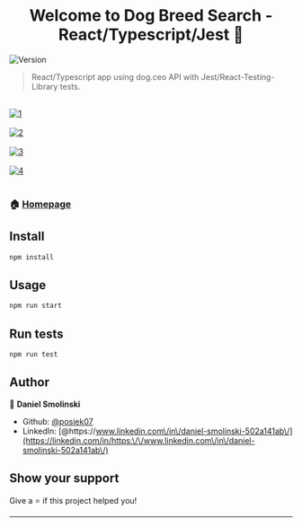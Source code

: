 <h1 align="center">Welcome to Dog Breed Search - React/Typescript/Jest 👋</h1>
<p>
  <img alt="Version" src="https://img.shields.io/badge/version-0.1.0-blue.svg?cacheSeconds=2592000" />
</p>

> React/Typescript app using dog.ceo API with Jest/React-Testing-Library tests.
> 


<br/><a href="https://postimg.cc/BLK3JXfc" target="_blank"><img src="https://i.postimg.cc/BLK3JXfc/1.jpg" alt="1"/></a><br/><br/>
<a href="https://postimg.cc/yW0K5gP7" target="_blank"><img src="https://i.postimg.cc/yW0K5gP7/2.jpg" alt="2"/></a><br/><br/>
<a href="https://postimg.cc/m1WskBbx" target="_blank"><img src="https://i.postimg.cc/m1WskBbx/3.jpg" alt="3"/></a><br/><br/>
<a href="https://postimg.cc/sGPRZqXM" target="_blank"><img src="https://i.postimg.cc/sGPRZqXM/4.jpg" alt="4"/></a><br/><br/>


### 🏠 [Homepage](https://posiek07.github.io/dog-search-typescript-react)


## Install

```sh
npm install
```

## Usage

```sh
npm run start
```

## Run tests

```sh
npm run test
```

## Author

👤 **Daniel Smolinski**

* Github: [@posiek07](https://github.com/posiek07)
* LinkedIn: [@https:\/\/www.linkedin.com\/in\/daniel-smolinski-502a141ab\/](https://linkedin.com/in/https:\/\/www.linkedin.com\/in\/daniel-smolinski-502a141ab\/)

## Show your support

Give a ⭐️ if this project helped you!

***
